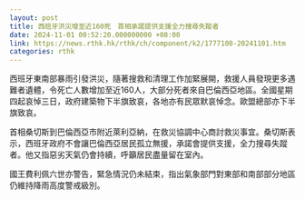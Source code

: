```yaml
---
layout: post
title: 西班牙洪災增至近160死　首相承諾提供支援全力搜尋失蹤者
date: 2024-11-01 00:52:20.000000000 +08:00
link: https://news.rthk.hk/rthk/ch/component/k2/1777100-20241101.htm
categories: rthk
---
```


西班牙東南部暴雨引發洪災，隨著搜救和清理工作加緊展開，救援人員發現更多遇難者遺體，令死亡人數增加至近160人，大部分死者來自巴倫西亞地區。全國星期四起哀悼三日，政府建築物下半旗致哀，各地亦有民眾默哀悼念。歐盟總部亦下半旗致哀。

首相桑切斯到巴倫西亞市附近萊利亞納，在救災協調中心商討救災事宜。桑切斯表示，西班牙政府不會讓巴倫西亞居民孤立無援，承諾會提供支援，全力搜尋失蹤者。他又指惡劣天氣仍會持續，呼籲居民盡量留在室內。

國王費利佩六世亦警告，緊急情況仍未結束，指出氣象部門對東部和南部部分地區仍維持降雨高度警戒級別。
